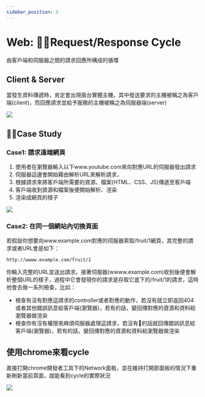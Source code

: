 ```yaml
---
sidebar_position: 3
---
```



# Web: Request/Response Cycle
由客戶端和伺服器之間的請求回應所構成的循環

## Client & Server
當發生資料傳遞時，肯定會出現兩台實體主機，其中發送要求的主機被稱之為客戶端(client)，而回應請求並給予服務的主機被稱之為伺服器端(server)

![](https://res.cloudinary.com/dqfxgtyoi/image/upload/v1633596645/blog/network/ClientAndServer/simpleModel_hnh2nh.png)

## Case Study


### Case1: 請求遠端網頁
1. 使用者在瀏覽器輸入以下www.youtube.com來向對應URL的伺服器發出請求
2. 伺服器這邊會開始藉由解析URL來解析請求，
3. 根據請求來將客戶端所需要的資源、檔案(HTML、CSS、JS)傳遞至客戶端
4. 客戶端收到資源和檔案後便開始解析、渲染
5. 渲染成網頁的樣子

![](https://res.cloudinary.com/dqfxgtyoi/image/upload/v1633621069/blog/network/request_response_cycle/cycleExample_m8rrl3.png)



### Case2: 在同一個網站內切換頁面
若假設你想要向www.example.com對應的伺服器索取/fruit/1網頁，其完整的請求或者URL會是如下：
```
http://wwww.example.com/fruit/1
```

你輸入完整的URL並送出請求，接著伺服器(wwww.example.com)收到後便會解析整個URL的樣子，過程中它會發現你的請求是存取它底下的/fruit/1的請求，這時他會去做一系列檢查，比如：
  - 檢查有沒有對應這請求的controller或者對應的動作，若沒有就立即返回404或者其他錯誤訊息給客戶端(瀏覽器)，若有的話，變回傳對應的資源和資料給瀏覽器做渲染
  - 檢查你有沒有權限來麻煩伺服器處理這請求，若沒有的話就回傳錯誤訊息給客戶端(瀏覽器)，若有的話，變回傳對應的資源和資料給瀏覽器做渲染

## 使用chrome來看cycle

直接打開chrome開發者工具下的Network面板，並在維持打開那面板的情況下重新刷新當前頁面，就能看到cycle的實際狀況

![](https://res.cloudinary.com/dqfxgtyoi/image/upload/v1633622612/blog/network/request_response_cycle/devNetwork_vtpuvw.png)